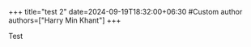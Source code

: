 +++
title="test 2"
date=2024-09-19T18:32:00+06:30
#Custom author
authors=["Harry Min Khant"]
+++

Test
